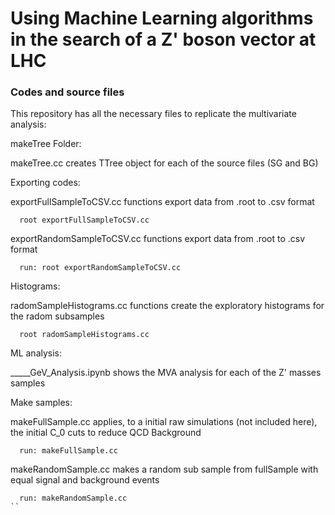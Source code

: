 # Using Machine Learning algorithms in the search of a Z' boson vector at LHC
### Codes and source files

This repository has all the necessary files to replicate the multivariate
analysis:

makeTree Folder:

  makeTree.cc creates TTree object for each of the source files (SG and BG)

Exporting codes:

  exportFullSampleToCSV.cc functions export data from .root to .csv format
```
  root exportFullSampleToCSV.cc
```
  exportRandomSampleToCSV.cc functions export data from .root to .csv format
```
  run: root exportRandomSampleToCSV.cc
```

Histograms:

  radomSampleHistograms.cc functions create the exploratory histograms for the radom subsamples
```
  root radomSampleHistograms.cc
```

ML analysis:

  _____GeV_Analysis.ipynb shows the MVA analysis for each of the Z' masses samples

Make samples:

  makeFullSample.cc applies, to a initial raw simulations (not included here), the initial C_0 cuts to reduce QCD Background
```
  run: makeFullSample.cc
```  
  makeRandomSample.cc makes a random sub sample from fullSample with equal signal and background events
```
  run: makeRandomSample.cc
``
